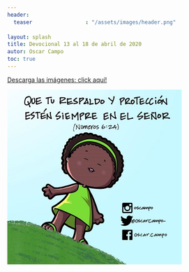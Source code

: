 ```yaml
---
header:
  teaser                 : "/assets/images/header.png"
  
layout: splash
title: Devocional 13 al 18 de abril de 2020
autor: Oscar Campo
toc: true
---
```

[Descarga las imágenes: click aquí!](/assets/downloads/Devo13-18abr2020.pdf)


[![](/assets/images/Devo13-18abr2020.jpg)](/assets/downloads/Devo13-18abr2020.pdf)
